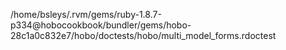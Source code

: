 /home/bsleys/.rvm/gems/ruby-1.8.7-p334@hobocookbook/bundler/gems/hobo-28c1a0c832e7/hobo/doctests/hobo/multi_model_forms.rdoctest